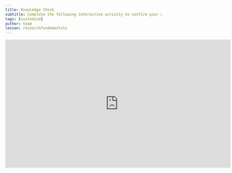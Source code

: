 ```yaml
---
title: Knowledge Check
subtitle: Complete the following interactive activity to confirm your understanding.
tags: [customize]
author: team
lesson: researchfundamentals
---
```


<iframe src="https://h5pstudio.ecampusontario.ca/h5p/24800/embed" width="727" height="414" frameborder="0" allowfullscreen="allowfullscreen"></iframe><script src="https://h5pstudio.ecampusontario.ca/modules/contrib/h5p/vendor/h5p/h5p-core/js/h5p-resizer.js" charset="UTF-8"></script>